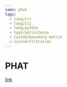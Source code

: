 ```yaml
---
name: phat
tags:
  - lang/c++
  - lang/cli
  - lang/python
  - type/persistence
  - custom/boundary-matrix
  - custom/filtration
---
```


# PHAT

[link](https://bitbucket.org/phat-code/phat/src/master/)
